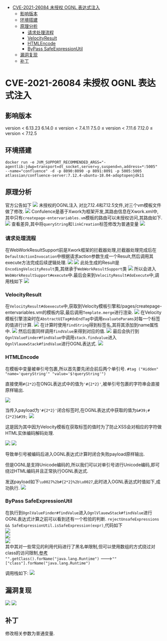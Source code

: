 - [CVE-2021-26084 未授权 OGNL 表达式注入](#cve-2021-26084-未授权-ognl-表达式注入)
  - [影响版本](#影响版本)
  - [环境搭建](#环境搭建)
  - [原理分析](#原理分析)
    - [请求处理流程](#请求处理流程)
    - [VelocityResult](#velocityresult)
    - [HTMLEncode](#htmlencode)
    - [ByPass SafeExpressionUtil](#bypass-safeexpressionutil)
  - [漏洞复现](#漏洞复现)
  - [补丁](#补丁)

# CVE-2021-26084 未授权 OGNL 表达式注入

## 影响版本

version < 6.13.23
6.14.0 ≤ version < 7.4.11
7.5.0 ≤ version < 7.11.6
7.12.0 ≤ version < 7.12.5

## 环境搭建

`docker run -e JVM_SUPPORT_RECOMMENDED_ARGS="-agentlib:jdwp=transport=dt_socket,server=y,suspend=n,address=*:5005"  --name="confluence" -d -p 8090:8090 -p 8091:8091 -p 5005:5005 atlassian/confluence-server:7.12.4-ubuntu-18.04-adoptopenjdk11`

## 原理分析

官方公告如下
![](2022-04-07-17-18-07.png)
未授权的OGNL注入
对比7.12.4和7.12.5文件,对三个vm模板文件做了修改.
![](2022-04-07-17-17-01.png)
Confulence是基于Xwork为框架开发,其路由信息在Xwork.xml中,其中只有`createpage-entervariables.vm`模板的路由可以未授权访问,其路由如下.
![](2022-04-07-17-25-47.png)
查看差异,其中将`queryString`和`linkCreation`标签修改为普通变量
![](2022-04-07-17-26-44.png)

### 请求处理流程

在WebWorkResultSupport前是Xwork框架的拦截器处理,拦截器处理完成后在`DefaultActionInvocation`中根据请求action参数生成一个Result,然后调用其execute方法完成后续逻辑处理.
![](2022-04-07-18-18-50.png)
![](2022-04-07-18-19-25.png)
此处生成的Result是`EncodingVelocityResult`类,其继承于`WebWorkResultSupport`类
![](2022-04-07-18-20-33.png)
所以会进入`WebWorkResultSupport#execute`中.最后会来到`VelocityResult#doExecute`中,调用栈如下
![](2022-04-07-18-23-55.png)

### VelocityResult

在`VelocityResult#doexecute`中,获取到Velocity模板引擎和/pages/createpage-entervariables.vm的模板内容,最后调用`Template.merge`进行渲染.
![](2022-04-07-18-25-15.png)
在Velocity模板引擎渲染时在`AbstractUITag#doEndTag`中调用`evaluateParams`对每一个标签的值进行计算.
![](2022-04-07-18-31-43.png)
在计算时使用`findString`得到标签名,其将其添加到name属性中.
![](2022-04-07-18-35-41.png)
然后后面同样调用`findValue`来得到对应的值.
![](2022-04-07-18-40-25.png)
最后会执行到`OgnlValueFinder#findValue`中调用`stack.findvalue`进入`OgnlVlauewStack#findValue`进行OGNL表达式.
![](2022-04-08-14-09-23.png)
### HTMLEncode
在模板中变量被单引号包裹,所以首先要先闭合前后两个单引号.
`#tag ("Hidden" "name='queryString'" "value='$!queryString'")`

直接使用`#{2*2}`在ONGL表达式中的值为`'#{2*2}'`,被单引号包裹的字符串会直接原样输出.

![](2022-04-08-11-18-34.png)

当传入payload为`'#{2*2}'`闭合标签时,在OGNL表达式中获取的值为`&#39;#{2*2}&#39;`
![](2022-04-08-11-22-03.png)

这是因为其中因为Velocity模板在获取标签的值时为了防止XSS会对相应的字符做HTML实体编码解码处理.

![](2022-04-07-19-08-56.png)
![](2022-04-08-11-25-08.png)

导致单引号被编码后进入OGNL表达式计算时闭合失败payload原样输出.

但是OGNL是支持Unicode编码的,所以我们可以对单引号进行Unicode编码,即可绕过HTML编码并且正常执行OGNL表达式.

发送payload如下`\u0027%2b#{2*2}%2b\u0027`,此时进入OGNL表达式时值如下,成功执行.
![](2022-04-08-14-05-11.png)
### ByPass SafeExpressionUtil
在执行到`OgnlValueFinder#findValue`进入`OgnlVlauewStack#findValue`进行OGNL表达式计算之前可以看到还有一个检验的判断.
`rejectUnsafeExpressions && SafeExpressionUtil.isSafeExpression(expr)`,代码如下  
![](2022-04-07-18-43-43.png)  
![](2022-04-07-18-48-53.png)  
![](2022-04-07-18-49-02.png)  
其中其对一些常见的利用代码进行了黑名单限制,但可以使用数组的方式绕过对class的访问限制,[参考](https://blog.orange.tw/2018/08/how-i-chained-4-bugs-features-into-rce-on-amazon.html)  
`"".getClass().forName("java.lang.Runtime")` --->`""["class"].forName("java.lang.Runtime")`


调用栈如下:
![](2022-04-07-19-06-31.png)

## 漏洞复现

![](2022-04-07-19-12-48.png)
![](2022-04-07-19-12-40.png)

## 补丁
修改相关参数为普通变量.
